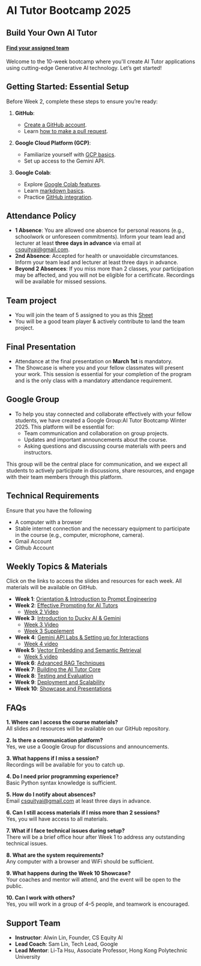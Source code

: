 # AI Tutor Bootcamp 2025

## **Build Your Own AI Tutor**
#### [Find your assigned team](https://docs.google.com/spreadsheets/d/1zJ3A5tGGAmGDG4lIuX0zJPSKwJSySWqSH7619fxG-60/edit?gid=2089701332#gid=2089701332)
Welcome to the 10-week bootcamp where you'll create AI Tutor applications using cutting-edge Generative AI technology. Let’s get started!

## **Getting Started: Essential Setup**

Before Week 2, complete these steps to ensure you’re ready:

1. **GitHub**:
   - [Create a GitHub account](https://docs.github.com/en/get-started/start-your-journey/creating-an-account-on-github).
   - Learn [how to make a pull request](https://docs.github.com/en/get-started/start-your-journey/hello-world).

2. **Google Cloud Platform (GCP)**:
   - Familiarize yourself with [GCP basics](https://cloud.google.com/docs).
   - Set up access to the Gemini API.

3. **Google Colab**:
   - Explore [Google Colab features](https://colab.research.google.com/notebooks/basic_features_overview.ipynb).
   - Learn [markdown basics](https://colab.research.google.com/notebooks/markdown_guide.ipynb).
   - Practice [GitHub integration](https://colab.research.google.com/github/googlecolab/colabtools/blob/main/notebooks/colab-github-demo.ipynb).

## **Attendance Policy**
- **1 Absence**: You are allowed one absence for personal reasons (e.g., schoolwork or unforeseen commitments). Inform your team lead and lecturer at least **three days in advance** via email at [csquityai@gmail.com](mailto:csquityai@gmail.com).
- **2nd Absence**: Accepted for health or unavoidable circumstances. Inform your team lead and lecturer at least three days in advance.
- **Beyond 2 Absences**: If you miss more than 2 classes, your participation may be affected, and you will not be eligible for a certificate. Recordings will be available for missed sessions.
## **Team project**
- You will join the team of 5 assigned to you as this [Sheet](https://docs.google.com/spreadsheets/d/1zJ3A5tGGAmGDG4lIuX0zJPSKwJSySWqSH7619fxG-60/edit?gid=2089701332#gid=2089701332)
- You will be a good team player & actively contribute to land the team project.
## **Final Presentation**
- Attendance at the final presentation on **March 1st** is mandatory.
- The Showcase is where you and your fellow classmates will present your work. This session is essential for your completion of the program and is the only class with a mandatory attendance requirement.
## **Google Group**
- To help you stay connected and collaborate effectively with your fellow students, we have created a Google Group:AI Tutor Bootcamp Winter 2025. This platform will be essential for:
   - Team communication and collaboration on group projects.
   - Updates and important announcements about the course.
   - Asking questions and discussing course materials with peers and instructors.
  
This group will be the central place for communication, and we expect all students to actively participate in discussions, share resources, and engage with their team members through this platform.
## **Technical Requirements**

Ensure that you have the following
- A computer with a browser
- Stable internet connection and the necessary equipment to participate in the course (e.g., computer, microphone, camera).
- Gmail Account
- Github Account


## **Weekly Topics & Materials**

Click on the links to access the slides and resources for each week. All materials will be available on GitHub.

- **Week 1**: [Orientation & Introduction to Prompt Engineering](https://github.com/CSEquityAI/2024-GenAI-Tutor-Bootcamp/tree/main/coursePowerPoint)
- **Week 2**: [Effective Prompting for AI Tutors](https://github.com/CSEquityAI/GenAI-Tutor-Bootcamp-2025/blob/main/coursePowerPoint/Week-2-Prompt-Engineering.pptx)
   - [Week 2 Video](https://drive.google.com/file/d/1SRHjjjDsWN_NurCkyDwJTmabE69jEKrK/view)     
- **Week 3**: [Introduction to Ducky AI & Gemini](https://github.com/CSEquityAI/GenAI-Tutor-Bootcamp-2025/blob/main/coursePowerPoint/Week-3-Intro-to-Gemini-and-Ducky.pdf)
   - [Week 3 Video](https://drive.google.com/file/d/1ljkzSp3kpk1AWvb7EYEhMnwC04Up71ZX/view?usp=sharing)
   - [Week 3 Supplement](https://www.youtube.com/watch?v=KJtZARuO3JY)
- **Week 4**: [Gemini API Labs & Setting up for Interactions](https://github.com/CSEquityAI/GenAI-Tutor-Bootcamp-2025/blob/main/coursePowerPoint/Week-4-Embedding-Models-and-Advanced-Queries.pdf)
   - [Week 4 video](https://drive.google.com/file/d/1JBWOaBifOkMvDmUs8TyxOlKGBsX-_vAh/view?usp=sharing)
- **Week 5**: [Vector Embedding and Semantic Retrieval](https://github.com/CSEquityAI/GenAI-Tutor-Bootcamp-2025/blob/main/coursePowerPoint/Week-5-Setting-up-and-basic-interactions.pdf)
   - [Week 5 video](https://drive.google.com/file/d/1n-tOStfWyqrWX2L6DspJ5u_sMQZUQlik/view?usp=sharing)
- **Week 6**: [Advanced RAG Techniques](#)  
- **Week 7**: [Building the AI Tutor Core](#)  
- **Week 8**: [Testing and Evaluation](#)  
- **Week 9**: [Deployment and Scalability](#)  
- **Week 10**: [Showcase and Presentations](#)  



## **FAQs**

**1. Where can I access the course materials?**  
All slides and resources will be available on our GitHub repository.

**2. Is there a communication platform?**  
Yes, we use a Google Group for discussions and announcements.

**3. What happens if I miss a session?**  
Recordings will be available for you to catch up.

**4. Do I need prior programming experience?**  
Basic Python syntax knowledge is sufficient.

**5. How do I notify about absences?**  
Email [csquityai@gmail.com](mailto:csquityai@gmail.com) at least three days in advance.

**6. Can I still access materials if I miss more than 2 sessions?**  
Yes, you will have access to all materials.

**7. What if I face technical issues during setup?**  
There will be a brief office hour after Week 1 to address any outstanding technical issues.

**8. What are the system requirements?**  
Any computer with a browser and WiFi should be sufficient.

**9. What happens during the Week 10 Showcase?**  
Your coaches and mentor will attend, and the event will be open to the public.

**10. Can I work with others?**  
Yes, you will work in a group of 4–5 people, and teamwork is encouraged.

## **Support Team**

- **Instructor**: Alwin Lin, Founder, CS Equity AI  
- **Lead Coach**: Sam Lin, Tech Lead, Google  
- **Lead Mentor**: Li-Ta Hsu, Associate Professor, Hong Kong Polytechnic University  
